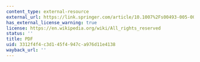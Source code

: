 ```yaml
---
content_type: external-resource
external_url: https://link.springer.com/article/10.1007%2Fs00493-005-0017-3
has_external_license_warning: true
license: https://en.wikipedia.org/wiki/All_rights_reserved
status: ''
title: PDF
uid: 3312f4f4-c3d1-45f4-947c-a976d11e4138
wayback_url: ''
---
```

